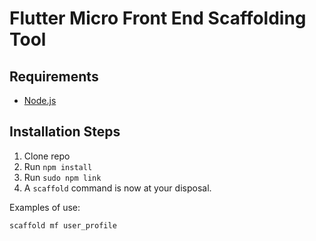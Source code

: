 # Flutter Micro Front End Scaffolding Tool

## Requirements

* [Node.js](http://nodejs.org/)

## Installation Steps

1. Clone repo
2. Run `npm install`
3. Run `sudo npm link`
4. A `scaffold` command is now at your disposal.

Examples of use:

```bash
scaffold mf user_profile
```


